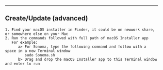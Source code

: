 
--------------------------------------------
## Create/Update (advanced)
    1. Find your macOS installer in Finder, it could be on newwork share, or somewhere else on your Mac
    2. Run the commands followed with full path of macOS Installer app
       For example: 
          a> For Sonoma, type the following command and follow with a space in a new Terminal window
             sudo Sonoma.sh 
          b> Drag and drop the macOS Installer app to this Terminal window and enter to run

